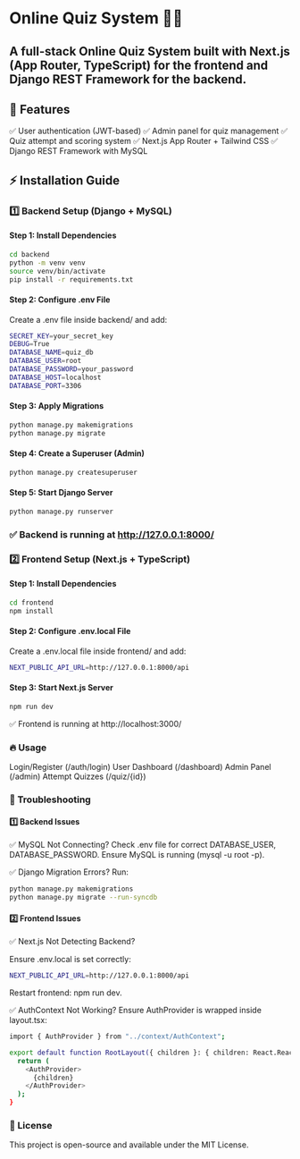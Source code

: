 # Online Quiz System 📝🚀
## A full-stack Online Quiz System built with Next.js (App Router, TypeScript) for the frontend and Django REST Framework for the backend.

## 📌 Features
✅ User authentication (JWT-based)
✅ Admin panel for quiz management
✅ Quiz attempt and scoring system
✅ Next.js App Router + Tailwind CSS
✅ Django REST Framework with MySQL

## ⚡ Installation Guide
### 1️⃣ Backend Setup (Django + MySQL)
#### Step 1: Install Dependencies
``` bash
cd backend
python -m venv venv
source venv/bin/activate   
pip install -r requirements.txt
```
#### Step 2: Configure .env File
Create a .env file inside backend/ and add:
``` bash
SECRET_KEY=your_secret_key
DEBUG=True
DATABASE_NAME=quiz_db
DATABASE_USER=root
DATABASE_PASSWORD=your_password
DATABASE_HOST=localhost
DATABASE_PORT=3306

```
#### Step 3: Apply Migrations
``` bash
python manage.py makemigrations
python manage.py migrate
```
#### Step 4: Create a Superuser (Admin)
``` bash
python manage.py createsuperuser
```
#### Step 5: Start Django Server
``` bash
python manage.py runserver
```
### ✅ Backend is running at http://127.0.0.1:8000/

### 2️⃣ Frontend Setup (Next.js + TypeScript)
#### Step 1: Install Dependencies
``` bash
cd frontend
npm install
```
#### Step 2: Configure .env.local File
Create a .env.local file inside frontend/ and add:

``` bash
NEXT_PUBLIC_API_URL=http://127.0.0.1:8000/api 
```
#### Step 3: Start Next.js Server
``` bash
npm run dev
```
✅ Frontend is running at http://localhost:3000/

### 🔥 Usage
Login/Register (/auth/login)
User Dashboard (/dashboard)
Admin Panel (/admin)
Attempt Quizzes (/quiz/{id})

### 🐛 Troubleshooting
#### 1️⃣ Backend Issues

✅ MySQL Not Connecting?
Check .env file for correct DATABASE_USER, DATABASE_PASSWORD.
Ensure MySQL is running (mysql -u root -p).

✅ Django Migration Errors?
Run:
``` bash
python manage.py makemigrations
python manage.py migrate --run-syncdb
```
#### 2️⃣ Frontend Issues
✅ Next.js Not Detecting Backend?

Ensure .env.local is set correctly:
``` bash
NEXT_PUBLIC_API_URL=http://127.0.0.1:8000/api
```
Restart frontend: npm run dev.

✅ AuthContext Not Working?
Ensure AuthProvider is wrapped inside layout.tsx:
``` bash
import { AuthProvider } from "../context/AuthContext";

export default function RootLayout({ children }: { children: React.ReactNode }) {
  return (
    <AuthProvider>
      {children}
    </AuthProvider>
  );
}
```
### 📜 License
This project is open-source and available under the MIT License.